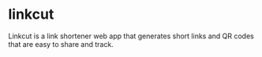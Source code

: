 # linkcut
Linkcut is a link shortener web app that generates short links and QR codes that are easy to share and track.
